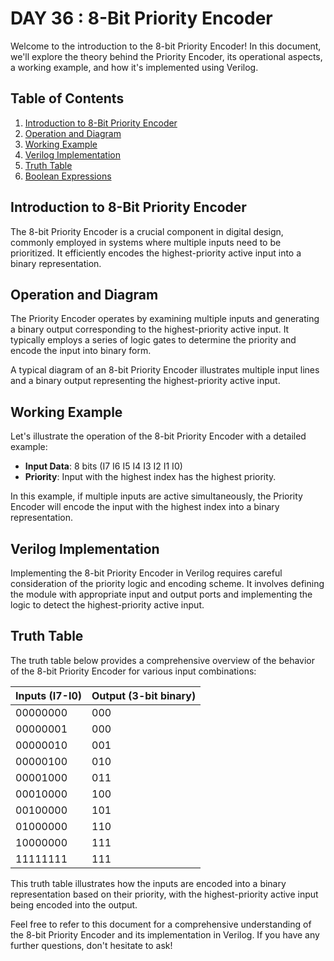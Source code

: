 # DAY 36 : 8-Bit Priority Encoder

Welcome to the introduction to the 8-bit Priority Encoder! In this document, we'll explore the theory behind the Priority Encoder, its operational aspects, a working example, and how it's implemented using Verilog.

## Table of Contents
1. [Introduction to 8-Bit Priority Encoder](#introduction-to-8-bit-priority-encoder)
2. [Operation and Diagram](#operation-and-diagram)
3. [Working Example](#working-example)
4. [Verilog Implementation](#verilog-implementation)
5. [Truth Table](#truth-table)
6. [Boolean Expressions](#boolean-expressions)

## Introduction to 8-Bit Priority Encoder
The 8-bit Priority Encoder is a crucial component in digital design, commonly employed in systems where multiple inputs need to be prioritized. It efficiently encodes the highest-priority active input into a binary representation.

## Operation and Diagram
The Priority Encoder operates by examining multiple inputs and generating a binary output corresponding to the highest-priority active input. It typically employs a series of logic gates to determine the priority and encode the input into binary form.

A typical diagram of an 8-bit Priority Encoder illustrates multiple input lines and a binary output representing the highest-priority active input.

## Working Example
Let's illustrate the operation of the 8-bit Priority Encoder with a detailed example:

- **Input Data**: 8 bits (I7 I6 I5 I4 I3 I2 I1 I0)
- **Priority**: Input with the highest index has the highest priority.

In this example, if multiple inputs are active simultaneously, the Priority Encoder will encode the input with the highest index into a binary representation.

## Verilog Implementation
Implementing the 8-bit Priority Encoder in Verilog requires careful consideration of the priority logic and encoding scheme. It involves defining the module with appropriate input and output ports and implementing the logic to detect the highest-priority active input.

## Truth Table
The truth table below provides a comprehensive overview of the behavior of the 8-bit Priority Encoder for various input combinations:

| Inputs (I7-I0) | Output (3-bit binary) |
|----------------|-----------------------|
| 00000000       | 000                   |
| 00000001       | 000                   |
| 00000010       | 001                   |
| 00000100       | 010                   |
| 00001000       | 011                   |
| 00010000       | 100                   |
| 00100000       | 101                   |
| 01000000       | 110                   |
| 10000000       | 111                   |
| 11111111       | 111                   |

This truth table illustrates how the inputs are encoded into a binary representation based on their priority, with the highest-priority active input being encoded into the output.

Feel free to refer to this document for a comprehensive understanding of the 8-bit Priority Encoder and its implementation in Verilog. If you have any further questions, don't hesitate to ask!
